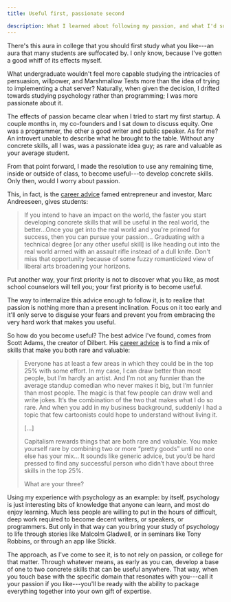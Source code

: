 ```yaml
---
title: Useful first, passionate second

description: What I learned about following my passion, and what I'd suggest you do instead.
---
```


There's this aura in college that you should first study what you like---an aura that many students are suffocated by. I only know, because I've gotten a good whiff of its effects myself.

What undergraduate wouldn't feel more capable studying the intricacies of persuasion, willpower, and Marshmallow Tests more than the idea of trying to implementing a chat server? Naturally, when given the decision, I drifted towards studying psychology rather than programming; I was more passionate about it.

The effects of passion became clear when I tried to start my first startup. A couple months in, my co-founders and I sat down to discuss equity. One was a programmer, the other a good writer and public speaker. As for me? An introvert unable to describe what he brought to the table. Without any concrete skills, all I was, was a passionate idea guy; as rare and valuable as your average student.

From that point forward, I made the resolution to use any remaining time, inside or outside of class, to become useful---to develop concrete skills. Only then, would I worry about passion.

This, in fact, is the [career advice](https://pmarchive.com/guide_to_career_planning_part2.html) famed entrepreneur and investor, Marc Andreeseen, gives students:

>If you intend to have an impact on the world, the faster you start developing concrete skills that will be useful in the real world, the better...Once you get into the real world and you're primed for success, then you can pursue your passion... Graduating with a technical degree [or any other useful skill] is like heading out into the real world armed with an assault rifle instead of a dull knife. Don't miss that opportunity because of some fuzzy romanticized view of liberal arts broadening your horizons.

Put another way, your first priority is not to discover what you like, as most school counselors will tell you; your first priority is to become useful.

The way to internalize this advice enough to follow it, is to realize that passion is nothing more than a present inclination. Focus on it too early and it'll only serve to disguise your fears and prevent you from embracing the very hard work that makes you useful.

So how do you become useful? The best advice I've found, comes from Scott Adams, the creator of Dilbert. His [career advice](https://dilbertblog.typepad.com/the_dilbert_blog/2007/07/career-advice.html) is to find a mix of skills that make you both rare and valuable:

> Everyone has at least a few areas in which they could be in the top 25% with some effort. In my case, I can draw better than most people, but I’m hardly an artist. And I’m not any funnier than the average standup comedian who never makes it big, but I’m funnier than most people. The magic is that few people can draw well and write jokes. It’s the combination of the two that makes what I do so rare. And when you add in my business background, suddenly I had a topic that few cartoonists could hope to understand without living it.
> 
> [...]
> 
> Capitalism rewards things that are both rare and valuable. You make yourself rare by combining two or more “pretty goods” until no one else has your mix... It sounds like generic advice, but you’d be hard pressed to find any successful person who didn’t have about three skills in the top 25%.
> 
> What are your three?

Using my experience with psychology as an example: by itself, psychology is just interesting bits of knowledge that anyone can learn, and most do enjoy learning. Much less people are willing to put in the hours of difficult, deep work required to become decent writers, or speakers, or programmers. But only in that way can you bring your study of psychology to life through stories like Malcolm Gladwell, or in seminars like Tony Robbins, or through an app like Stickk.

The approach, as I've come to see it, is to not rely on passion, or college for that matter. Through whatever means, as early as you can, develop a base of one to two concrete skills that can be useful anywhere. That way, when you touch base with the specific domain that resonates with you---call it your passion if you like---you'll be ready with the ability to package everything together into your own gift of expertise.
